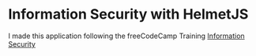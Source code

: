 # Information Security with HelmetJS

I made this application following the freeCodeCamp Training [Information Security](https://www.freecodecamp.org/learn/information-security/information-security-with-helmetjs/)
